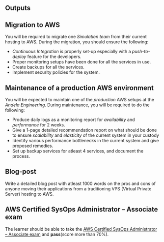 **Outputs**
----------

## Migration to AWS

You will be required to migrate one _Simulation team_ from their current hosting to AWS. During the migration, you should ensure the following:

- _Continuous Integration_ is properly set-up especially with a _push-to-deploy_ feature for the developers.
- Proper monitoring setups have been done for all the services in use.
- Create backups for all the services.
- Implement security policies for the system.


## Maintenance of a production AWS environment

You will be expected to maintain one of the _production_ AWS setups at the _Andela Engineering_. During maintenance, you will be required to do the following:

- Produce daily logs as a monitoring report for _availability_ and _performance_ for 2 weeks.
- Give a 1-page detailed recommendation report on what should be done to ensure _scalability_ and _elasticity_ of the current system in your custody
- Identify various performance bottlenecks in the current system and give proposed remedies.
- Set up backup services for atleast 4 services, and document the process.

## Blog-post

Write a detailed blog post with atleast 1000 words on the pros and cons of anyone moving their applications from a traditioning VPS (Virtual Private Server) hosting to AWS.

## AWS Certified SysOps Administrator – Associate exam

The learner should be able to take the [AWS Certified SysOps Administrator – Associate exam](https://aws.amazon.com/certification/certified-sysops-admin-associate/) and **pass**(score more than 70%).

